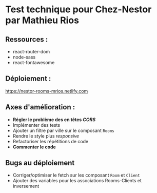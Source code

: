 # Test technique pour Chez-Nestor par Mathieu Rios

## Ressources :

- react-router-dom
- node-sass
- react-fontawesome

## Déploiement :

https://nestor-rooms-mrios.netlify.com

## Axes d'amélioration :

- **Régler le problème des en têtes _CORS_**
- Implémenter des tests
- Ajouter un filtre par ville sur le composant `Rooms`
- Rendre le style plus _responsive_
- Refactoriser les répétitions de code
- **Commenter le code**

## Bugs au déploiement
- Corriger/optimiser le fetch sur les composant `Room` et `Client`
- Ajouter des variables pour les associations Rooms-Clients et inversement


